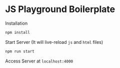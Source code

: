 # JS Playground Boilerplate

Installation

```bash
npm install
```
Start Server (It will live-reload `js` and `html` files)

```bash
npm run start
```

Access Server at `localhost:4000`